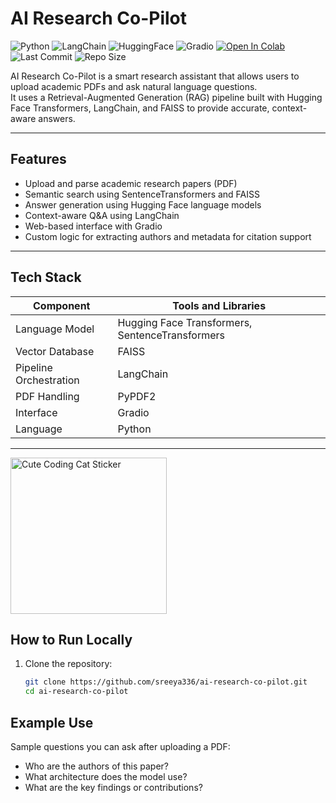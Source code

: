 # AI Research Co-Pilot

![Python](https://img.shields.io/badge/Python-3.9-blue)
![LangChain](https://img.shields.io/badge/Built%20with-LangChain-blueviolet)
![HuggingFace](https://img.shields.io/badge/Powered%20by-HuggingFace-yellow)
![Gradio](https://img.shields.io/badge/UI-Gradio-orange)
[![Open In Colab](https://colab.research.google.com/assets/colab-badge.svg)](https://colab.research.google.com/github/sreeya336/ai-research-co-pilot/blob/main/AI_Research_Co_Pilot.ipynb)
![Last Commit](https://img.shields.io/github/last-commit/sreeya336/ai-research-co-pilot)
![Repo Size](https://img.shields.io/github/repo-size/sreeya336/ai-research-co-pilot)



AI Research Co-Pilot is a smart research assistant that allows users to upload academic PDFs and ask natural language questions.  
It uses a Retrieval-Augmented Generation (RAG) pipeline built with Hugging Face Transformers, LangChain, and FAISS to provide accurate, context-aware answers.

---

## Features

- Upload and parse academic research papers (PDF)
- Semantic search using SentenceTransformers and FAISS
- Answer generation using Hugging Face language models
- Context-aware Q&A using LangChain
- Web-based interface with Gradio
- Custom logic for extracting authors and metadata for citation support

---

## Tech Stack

| Component              | Tools and Libraries                                 |
|------------------------|-----------------------------------------------------|
| Language Model         | Hugging Face Transformers, SentenceTransformers     |
| Vector Database        | FAISS                                               |
| Pipeline Orchestration | LangChain                                           |
| PDF Handling           | PyPDF2                                              |
| Interface              | Gradio                                              |
| Language               | Python                                              |

---

<img src="https://github.com/sreeya336/ai-research-co-pilot/blob/main/assets/coding_cat_sticker.png?raw=true" width="250" alt="Cute Coding Cat Sticker"/>


## How to Run Locally

1. Clone the repository:
   ```bash
   git clone https://github.com/sreeya336/ai-research-co-pilot.git
   cd ai-research-co-pilot

## Example Use

Sample questions you can ask after uploading a PDF:

- Who are the authors of this paper?
- What architecture does the model use?
- What are the key findings or contributions?



